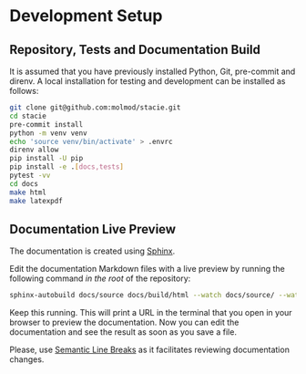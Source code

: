# Development Setup

## Repository, Tests and Documentation Build

It is assumed that you have previously installed Python, Git, pre-commit and direnv.
A local installation for testing and development can be installed as follows:

```bash
git clone git@github.com:molmod/stacie.git
cd stacie
pre-commit install
python -m venv venv
echo 'source venv/bin/activate' > .envrc
direnv allow
pip install -U pip
pip install -e .[docs,tests]
pytest -vv
cd docs
make html
make latexpdf
```

## Documentation Live Preview

The documentation is created using [Sphinx](https://www.sphinx-doc.org/).

Edit the documentation Markdown files with a live preview
by running the following command *in the root* of the repository:

```bash
sphinx-autobuild docs/source docs/build/html --watch docs/source/ --watch src/stacie/
```

Keep this running.
This will print a URL in the terminal that you open in your browser to preview the documentation.
Now you can edit the documentation and see the result as soon as you save a file.

Please, use [Semantic Line Breaks](https://sembr.org/)
as it facilitates reviewing documentation changes.

